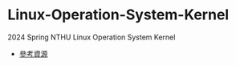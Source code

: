 # Linux-Operation-System-Kernel
2024 Spring NTHU Linux Operation System Kernel

* [參考資源](https://hackmd.io/@_5NQKq9AQreI2M1CZIiNRw/Syop7KQ1h#HW3)
